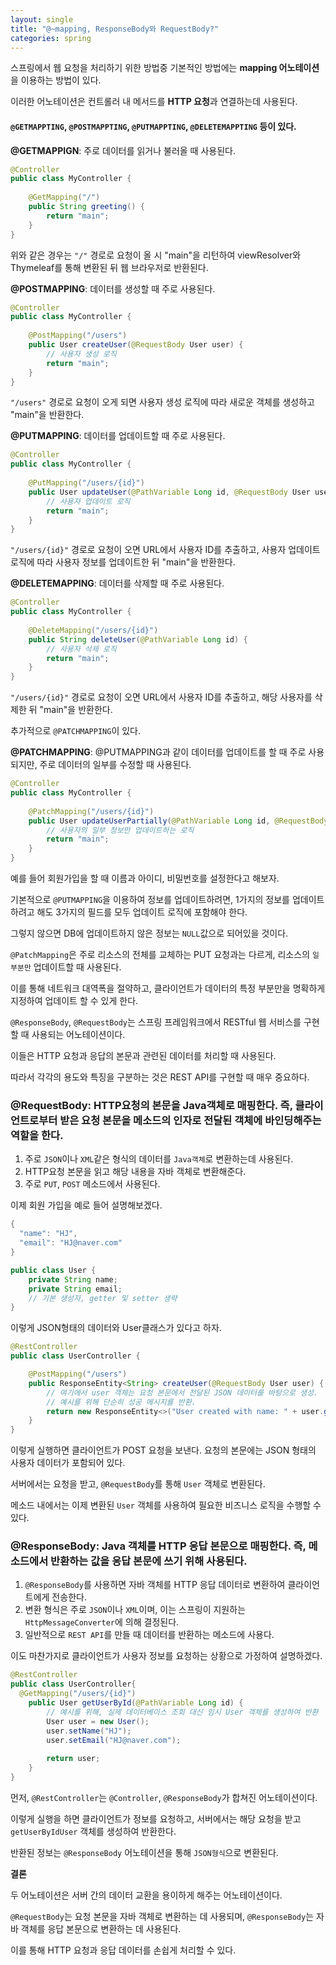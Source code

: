 ```yaml
---
layout: single
title: "@~mapping, ResponseBody와 RequestBody?"
categories: spring
---
```


스프링에서 웹 요청을 처리하기 위한 방법중 기본적인 방법에는 **mapping 어노테이션**을 이용하는 방법이 있다. 

이러한 어노테이션은 컨트롤러 내 메서드를 **HTTP 요청**과 연결하는데 사용된다.

#### `@GETMAPPTING`, `@POSTMAPPTING`, `@PUTMAPPTING`, `@DELETEMAPPTING` 등이 있다.

**@GETMAPPIGN**: 주로 데이터를 읽거나 불러올 때 사용된다.

```java
@Controller
public class MyController {
    
    @GetMapping("/")
    public String greeting() {
        return "main";
    }
}
```

위와 같은 경우는 `"/"` 경로로 요청이 올 시 "main"을 리턴하여 viewResolver와 Thymeleaf를 통해 변환된 뒤 웹 브라우저로 반환된다.

**@POSTMAPPING**: 데이터를 생성할 때 주로 사용된다.

```java
@Controller
public class MyController {
    
    @PostMapping("/users")
    public User createUser(@RequestBody User user) {
        // 사용자 생성 로직
        return "main";
    }
}
```

`"/users"` 경로로 요청이 오게 되면 사용자 생성 로직에 따라 새로운 객체를 생성하고 "main"을 반환한다.

**@PUTMAPPING**: 데이터를 업데이트할 때 주로 사용된다.

```java
@Controller
public class MyController {
    
    @PutMapping("/users/{id}")
    public User updateUser(@PathVariable Long id, @RequestBody User user) {
        // 사용자 업데이트 로직
        return "main";
    }
}
```

`"/users/{id}"` 경로로 요청이 오면 URL에서 사용자 ID를 추출하고, 사용자 업데이트 로직에 따라 사용자 정보를 업데이트한 뒤 "main"을 반환한다.

**@DELETEMAPPING**: 데이터를 삭제할 때 주로 사용된다.

```java
@Controller
public class MyController {
    
    @DeleteMapping("/users/{id}")
    public String deleteUser(@PathVariable Long id) {
        // 사용자 삭제 로직
        return "main";
    }
}
```

`"/users/{id}"` 경로로 요청이 오면 URL에서 사용자 ID를 추출하고, 해당 사용자를 삭제한 뒤 "main"을 반환한다.

추가적으로 `@PATCHMAPPING`이 있다.

**@PATCHMAPPING**: @PUTMAPPING과 같이 데이터를 업데이트를 할 때 주로 사용되지만, 주로 데이터의 일부를 수정할 때 사용된다.

```java
@Controller
public class MyController {
    
    @PatchMapping("/users/{id}")
    public User updateUserPartially(@PathVariable Long id, @RequestBody Map<String, Object> updates) {
        // 사용자의 일부 정보만 업데이트하는 로직
        return "main";
    }
}
```

예를 들어 회원가입을 할 때 이름과 아이디, 비밀번호를 설정한다고 해보자. 

기본적으로 `@PUTMAPPING`을 이용하여 정보를 업데이트하려면, 1가지의 정보를 업데이트하려고 해도 3가지의 필드를 모두 업데이트 로직에 포함해야 한다. 

그렇지 않으면 DB에 업데이트하지 않은 정보는 `NULL`값으로 되어있을 것이다.

`@PatchMapping`은 주로 리소스의 전체를 교체하는 PUT 요청과는 다르게, 리소스의 `일부분만` 업데이트할 때 사용된다. 

이를 통해 네트워크 대역폭을 절약하고, 클라이언트가 데이터의 특정 부분만을 명확하게 지정하여 업데이트 할 수 있게 한다.

`@ResponseBody`, `@RequestBody`는 스프링 프레임워크에서 RESTful 웹 서비스를 구현할 때 사용되는 어노테이션이다. 

이들은 HTTP 요청과 응답의 본문과 관련된 데이터를 처리할 때 사용된다. 

따라서 각각의 용도와 특징을 구분하는 것은 REST API를 구현할 때 매우 중요하다.

### **@RequestBody**: HTTP요청의 본문을 Java객체로 매핑한다. 즉, 클라이언트로부터 받은 요청 본문을 메소드의 인자로 전달된 객체에 바인딩해주는 역할을 한다.

1. 주로 `JSON`이나 `XML`같은 형식의 데이터를 `Java객체`로 변환하는데 사용된다.
2. HTTP요청 본문을 읽고 해당 내용을 자바 객체로 변환해준다.
3. 주로 `PUT`, `POST` 메소드에서 사용된다.

이제 회원 가입을 예로 들어 설명해보겠다.

```java
{
  "name": "HJ",
  "email": "HJ@naver.com"
}
```

```java
public class User {
    private String name;
    private String email;
    // 기본 생성자, getter 및 setter 생략
}
```

이렇게 JSON형태의 데이터와 User클래스가 있다고 하자.

```java
@RestController
public class UserController {

    @PostMapping("/users")
    public ResponseEntity<String> createUser(@RequestBody User user) {
        // 여기에서 user 객체는 요청 본문에서 전달된 JSON 데이터를 바탕으로 생성.
        // 예시를 위해 단순히 성공 메시지를 반환.
        return new ResponseEntity<>("User created with name: " + user.getName() + " and email: " + user.getEmail(), HttpStatus.CREATED);
    }
}
```

이렇게 실행하면 클라이언트가 POST 요청을 보낸다. 요청의 본문에는 JSON 형태의 사용자 데이터가 포함되어 있다.

서버에서는 요청을 받고, `@RequestBody`를 통해 `User` 객체로 변환된다.

메소드 내에서는 이제 변환된 `User` 객체를 사용하여 필요한 비즈니스 로직을 수행할 수 있다.

### **@ResponseBody**: Java 객체를 HTTP 응답 본문으로 매핑한다. 즉, 메소드에서 반환하는 값을 응답 본문에 쓰기 위해 사용된다.

1. `@ResponseBody`를 사용하면 자바 객체를 HTTP 응답 데이터로 변환하여 클라이언트에게 전송한다.
2. 변환 형식은 주로 `JSON`이나 `XML`이며, 이는 스프링이 지원하는 `HttpMessageConverter`에 의해 결정된다.
3. 일반적으로 `REST API`를 만들 때 데이터를 반환하는 메소드에 사용다.

이도 마찬가지로 클라이언트가 사용자 정보를 요청하는 상황으로 가정하여 설명하겠다.

```java
@RestController
public class UserController{
  @GetMapping("/users/{id}")
    public User getUserById(@PathVariable Long id) {
        // 예시를 위해, 실제 데이터베이스 조회 대신 임시 User 객체를 생성하여 반환
        User user = new User();
        user.setName("HJ");
        user.setEmail("HJ@naver.com");
        
        return user;
    }
}
```

먼저, `@RestController`는 `@Controller`, `@ResponseBody`가 합쳐진 어노테이션이다.

이렇게 실행을 하면 클라이언트가 정보를 요청하고, 서버에서는 해당 요청을 받고 `getUserByIdUser` 객체를 생성하여 반환한다.

반환된 정보는 `@ResponseBody` 어노테이션을 통해 `JSON형식`으로 변환된다.

**결론**

두 어노테이션은 서버 간의 데이터 교환을 용이하게 해주는 어노테이션이다. 

`@RequestBody`는 요청 본문을 자바 객체로 변환하는 데 사용되며, `@ResponseBody`는 자바 객체를 응답 본문으로 변환하는 데 사용된다. 

이를 통해 HTTP 요청과 응답 데이터를 손쉽게 처리할 수 있다.

